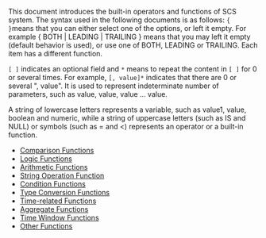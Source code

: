 This document introduces the built-in operators and functions of SCS system. The syntax used in the following documents is as follows:
 `{ }`means that you can either select one of the options, or left it empty. For example { BOTH | LEADING | TRAILING } means that you may left it empty (default behavior is used), or use one of BOTH, LEADING or TRAILING. Each item has a different function.

 `[ ]` indicates an optional field and `*` means to repeat the content in `[ ]` for 0 or several times. For example, `[, value]*` indicates that there are 0 or several ", value". It is used to represent indeterminate number of parameters, such as value, value, value ... value.

 A string of lowercase letters represents a variable, such as value1, value, boolean and numeric, while a string of uppercase letters (such as IS and NULL) or symbols (such as = and <) represents an operator or a built-in function.

- [Comparison Functions](https://intl.cloud.tencent.com/document/product/1000/30115)
- [Logic Functions](https://intl.cloud.tencent.com/document/product/1000/30116)
- [Arithmetic Functions](https://intl.cloud.tencent.com/document/product/1000/30117)
- [String Operation Function](https://intl.cloud.tencent.com/document/product/1000/30118)
- [Condition Functions](https://intl.cloud.tencent.com/document/product/1000/30119)
- [Type Conversion Functions](https://intl.cloud.tencent.com/document/product/1000/30120)
- [Time-related Functions](https://intl.cloud.tencent.com/document/product/1000/30121)
- [Aggregate Functions](https://intl.cloud.tencent.com/document/product/1000/30122)
- [Time Window Functions](https://intl.cloud.tencent.com/document/product/1000/30123)
- [Other Functions](https://intl.cloud.tencent.com/document/product/1000/30124)

